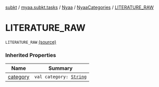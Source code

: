 [subkt](../../../index.md) / [myaa.subkt.tasks](../../index.md) / [Nyaa](../index.md) / [NyaaCategories](index.md) / [LITERATURE_RAW](./-l-i-t-e-r-a-t-u-r-e_-r-a-w.md)

# LITERATURE_RAW

`LITERATURE_RAW` [(source)](https://github.com/Myaamori/SubKt/blob/0.1.8/src/main/kotlin/myaa/subkt/tasks/tasks.kt#L789)

### Inherited Properties

| Name | Summary |
|---|---|
| [category](category.md) | `val category: `[`String`](https://kotlinlang.org/api/latest/jvm/stdlib/kotlin/-string/index.html) |
